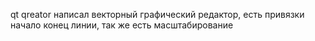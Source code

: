 qt qreator написал векторный графический редактор, есть привязки начало конец линии, так же есть масштабирование 
